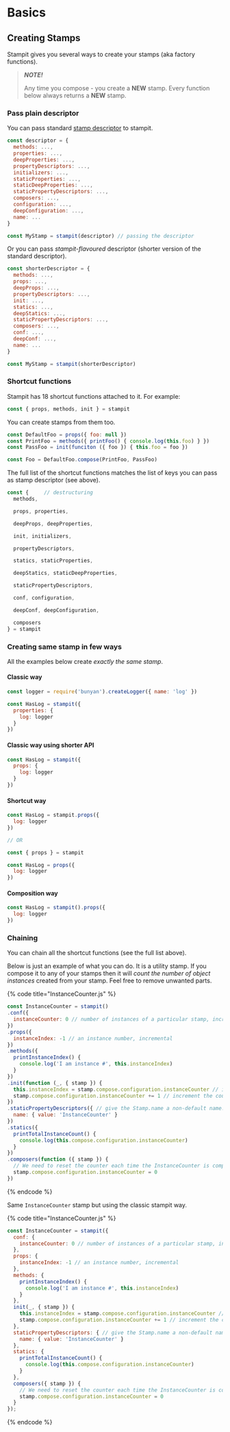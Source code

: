 # Basics

## Creating Stamps

Stampit gives you several ways to create your stamps \(aka factory functions\).

> _**NOTE!**_
>
> Any time you compose - you create a **NEW** stamp. Every function below always returns a **NEW** stamp.

### Pass plain descriptor

You can pass standard [stamp descriptor](../essentials/what-is-a-stamp.md#stamps-metadata-descriptor) to stampit.

```javascript
const descriptor = {
  methods: ...,
  properties: ...,
  deepProperties: ...,
  propertyDescriptors: ...,
  initializers: ...,
  staticProperties: ...,
  staticDeepProperties: ...,
  staticPropertyDescriptors: ...,
  composers: ...,
  configuration: ...,
  deepConfiguration: ...,
  name: ...
}

const MyStamp = stampit(descriptor) // passing the descriptor
```

Or you can pass _stampit-flavoured_ descriptor \(shorter version of the standard descriptor\).

```javascript
const shorterDescriptor = {
  methods: ...,
  props: ...,
  deepProps: ...,
  propertyDescriptors: ...,
  init: ...,
  statics: ...,
  deepStatics: ...,
  staticPropertyDescriptors: ...,
  composers: ...,
  conf: ...,
  deepConf: ...,
  name: ...
}

const MyStamp = stampit(shorterDescriptor)
```

### Shortcut functions

Stampit has 18 shortcut functions attached to it. For example:

```javascript
const { props, methods, init } = stampit
```

You can create stamps from them too.

```javascript
const DefaultFoo = props({ foo: null })
const PrintFoo = methods({ printFoo() { console.log(this.foo) } })
const PassFoo = init(funciton ({ foo }) { this.foo = foo })

const Foo = DefaultFoo.compose(PrintFoo, PassFoo)
```

The full list of the shortcut functions matches the list of keys you can pass as stamp descriptor \(see above\).

```javascript
const {     // destructuring
  methods,

  props, properties,

  deepProps, deepProperties,

  init, initializers,

  propertyDescriptors,

  statics, staticProperties,

  deepStatics, staticDeepProperties,

  staticPropertyDescriptors,

  conf, configuration,

  deepConf, deepConfiguration,

  composers
} = stampit
```

### Creating same stamp in few ways

All the examples below create _exactly the same stamp_.

#### Classic way

```javascript
const logger = require('bunyan').createLogger({ name: 'log' })

const HasLog = stampit({
  properties: {
    log: logger
  }
})
```

#### Classic way using shorter API

```javascript
const HasLog = stampit({
  props: {
    log: logger
  }
})
```

#### Shortcut way

```javascript
const HasLog = stampit.props({
  log: logger
})

// OR

const { props } = stampit

const HasLog = props({
  log: logger
})
```

#### Composition way

```javascript
const HasLog = stampit().props({
  log: logger
})
```

### Chaining

You can chain all the shortcut functions \(see the full list above\).

Below is just an example of what you can do. It is a utility stamp. If you compose it to any of your stamps then it will _count the number of object instances_ created from your stamp. Feel free to remove unwanted parts.

{% code title="InstanceCounter.js" %}
```javascript
const InstanceCounter = stampit()
.conf({
  instanceCounter: 0 // number of instances of a particular stamp, incremental
})
.props({
  instanceIndex: -1 // an instance number, incremental
})
.methods({
  printInstanceIndex() {
    console.log('I am instance #', this.instanceIndex)
  } 
})
.init(function (_, { stamp }) {
  this.instanceIndex = stamp.compose.configuration.instanceCounter // instance number
  stamp.compose.configuration.instanceCounter += 1 // increment the counter
})
.staticPropertyDescriptors({ // give the Stamp.name a non-default name. ES6 only.
  name: { value: 'InstanceCounter' }
})
.statics({ 
  printTotalInstanceCount() {
    console.log(this.compose.configuration.instanceCounter)
  } 
})
.composers(function ({ stamp }) {
  // We need to reset the counter each time the InstanceCounter is composed with.
  stamp.compose.configuration.instanceCounter = 0
})
```
{% endcode %}

Same `InstanceCounter` stamp but using the classic stampit way.

{% code title="InstanceCounter.js" %}
```javascript
const InstanceCounter = stampit({
  conf: {
    instanceCounter: 0 // number of instances of a particular stamp, incremental
  },
  props: {
    instanceIndex: -1 // an instance number, incremental
  },
  methods: {
    printInstanceIndex() {
      console.log('I am instance #', this.instanceIndex)
    } 
  },
  init(_, { stamp }) {
    this.instanceIndex = stamp.compose.configuration.instanceCounter // instance number
    stamp.compose.configuration.instanceCounter += 1 // increment the counter
  },
  staticPropertyDescriptors: { // give the Stamp.name a non-default name. ES6 only.
    name: { value: 'InstanceCounter' }
  },
  statics: { 
    printTotalInstanceCount() {
      console.log(this.compose.configuration.instanceCounter)
    } 
  },
  composers({ stamp }) {
    // We need to reset the counter each time the InstanceCounter is composed with.
    stamp.compose.configuration.instanceCounter = 0
  }
});
```
{% endcode %}

